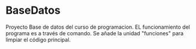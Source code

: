 # BaseDatos
Proyecto Base de datos del curso de programacion.
EL funcionamiento del programa es a través de comando. 
Se añade la unidad "funciones" para limpiar el código principal. 
